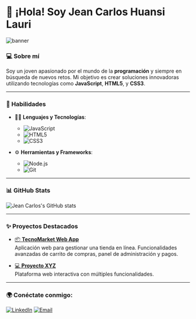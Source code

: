 # 👋 ¡Hola! Soy Jean Carlos Huansi Lauri

![banner](https://mi-imagen-url.com) <!-- Puedes incluir un banner personalizado -->

### 💻 Sobre mí

Soy un joven apasionado por el mundo de la **programación** y siempre en búsqueda de nuevos retos. Mi objetivo es crear soluciones innovadoras utilizando tecnologías como **JavaScript**, **HTML5**, y **CSS3**.

---

### 🚀 Habilidades

- 🧑‍💻 **Lenguajes y Tecnologías**:
  - ![JavaScript](https://img.shields.io/badge/JavaScript-F7DF1E?style=for-the-badge&logo=javascript&logoColor=black)
  - ![HTML5](https://img.shields.io/badge/HTML5-E34F26?style=for-the-badge&logo=html5&logoColor=white)
  - ![CSS3](https://img.shields.io/badge/CSS3-1572B6?style=for-the-badge&logo=css3&logoColor=white)

- ⚙️ **Herramientas y Frameworks**:
  - ![Node.js](https://img.shields.io/badge/Node.js-339933?style=for-the-badge&logo=nodedotjs&logoColor=white)
  - ![Git](https://img.shields.io/badge/Git-F05032?style=for-the-badge&logo=git&logoColor=white)

---

### 📊 GitHub Stats

![Jean Carlos's GitHub stats](https://github-readme-stats.vercel.app/api?username=tu-usuario-github&show_icons=true&theme=radical)

---

### ✨ Proyectos Destacados

- [📦 **TecnoMarket Web App**](https://github.com/tu-usuario/TecnoMarket)  
  Aplicación web para gestionar una tienda en línea. Funcionalidades avanzadas de carrito de compras, panel de administración y pagos.

- [💻 **Proyecto XYZ**](https://github.com/tu-usuario/Proyecto-XYZ)  
  Plataforma web interactiva con múltiples funcionalidades.

---

### 🌍 Conéctate conmigo:

[![LinkedIn](https://img.shields.io/badge/LinkedIn-blue?style=for-the-badge&logo=linkedin)](https://www.linkedin.com/in/jean-carlos-huansi-lauri-programer/)
[![Email](https://img.shields.io/badge/Email-D14836?style=for-the-badge&logo=gmail&logoColor=white)](mailto:tu-email@gmail.com)


